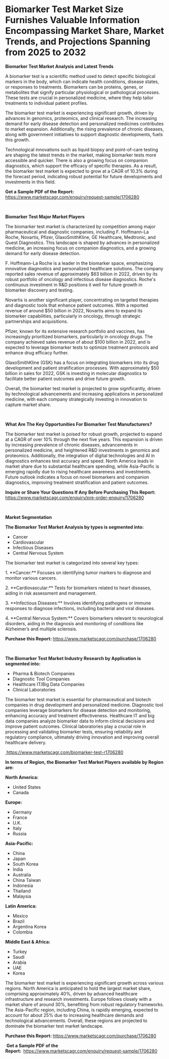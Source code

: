 <p><h1>Biomarker Test Market Size Furnishes Valuable Information Encompassing Market Share, Market Trends, and Projections Spanning from 2025 to 2032</h1></p><p><strong>Biomarker Test Market Analysis and Latest Trends</strong></p>
<p><p>A biomarker test is a scientific method used to detect specific biological markers in the body, which can indicate health conditions, disease states, or responses to treatments. Biomarkers can be proteins, genes, or metabolites that signify particular physiological or pathological processes. These tests are crucial in personalized medicine, where they help tailor treatments to individual patient profiles.</p><p>The biomarker test market is experiencing significant growth, driven by advances in genomics, proteomics, and clinical research. The increasing demand for early disease detection and personalized medicines contributes to market expansion. Additionally, the rising prevalence of chronic diseases, along with government initiatives to support diagnostic developments, fuels this growth.</p><p>Technological innovations such as liquid biopsy and point-of-care testing are shaping the latest trends in the market, making biomarker tests more accessible and quicker. There is also a growing focus on companion diagnostics, which support the efficacy of specific therapies. As a result, the biomarker test market is expected to grow at a CAGR of 10.3% during the forecast period, indicating robust potential for future developments and investments in this field.</p></p>
<p><strong>Get a Sample PDF of the Report:&nbsp;</strong> <a href="https://www.marketscagr.com/enquiry/request-sample/1706280?utm_campaign=2116&utm_medium=2&utm_source=Github&utm_content=ia&utm_term=13042025&utm_id=biomarker-test">https://www.marketscagr.com/enquiry/request-sample/1706280</a></p>
<p>&nbsp;</p>
<p><strong>Biomarker Test Major Market Players</strong></p>
<p><p>The biomarker test market is characterized by competition among major pharmaceutical and diagnostic companies, including F. Hoffmann-La Roche, Novartis, Pfizer, GlaxoSmithKline, GE Healthcare, Medtronic, and Quest Diagnostics. This landscape is shaped by advances in personalized medicine, an increasing focus on companion diagnostics, and a growing demand for early disease detection.</p><p>F. Hoffmann-La Roche is a leader in the biomarker space, emphasizing innovative diagnostics and personalized healthcare solutions. The company reported sales revenue of approximately $63 billion in 2022, driven by its robust portfolio of oncology and infectious disease diagnostics. Roche's continuous investment in R&D positions it well for future growth in biomarker discovery and testing.</p><p>Novartis is another significant player, concentrating on targeted therapies and diagnostic tools that enhance patient outcomes. With a reported revenue of around $50 billion in 2022, Novartis aims to expand its biomarker capabilities, particularly in oncology, through strategic partnerships and acquisitions.</p><p>Pfizer, known for its extensive research portfolio and vaccines, has increasingly prioritized biomarkers, particularly in oncology drugs. The company achieved sales revenue of about $100 billion in 2022, and is expected to leverage biomarker tests to optimize treatment protocols and enhance drug efficacy further.</p><p>GlaxoSmithKline (GSK) has a focus on integrating biomarkers into its drug development and patient stratification processes. With approximately $50 billion in sales for 2022, GSK is investing in molecular diagnostics to facilitate better patient outcomes and drive future growth.</p><p>Overall, the biomarker test market is projected to grow significantly, driven by technological advancements and increasing applications in personalized medicine, with each company strategically investing in innovation to capture market share.</p></p>
<p>&nbsp;</p>
<p><strong>What Are The Key Opportunities For Biomarker Test Manufacturers?</strong></p>
<p><p>The biomarker test market is poised for robust growth, projected to expand at a CAGR of over 10% through the next five years. This expansion is driven by increasing prevalence of chronic diseases, advancements in personalized medicine, and heightened R&D investments in genomics and proteomics. Additionally, the integration of digital technologies and AI in diagnostics enhances test accuracy and speed. North America leads in market share due to substantial healthcare spending, while Asia-Pacific is emerging rapidly due to rising healthcare awareness and investments. Future outlook indicates a focus on novel biomarkers and companion diagnostics, improving treatment stratification and patient outcomes.</p></p>
<p><strong>Inquire or Share Your Questions If Any Before Purchasing This Report:</strong> <a href="https://www.marketscagr.com/enquiry/pre-order-enquiry/1706280?utm_campaign=2116&utm_medium=2&utm_source=Github&utm_content=ia&utm_term=13042025&utm_id=biomarker-test">https://www.marketscagr.com/enquiry/pre-order-enquiry/1706280</a></p>
<p>&nbsp;</p>
<p><strong>Market Segmentation</strong></p>
<p><strong>The Biomarker Test Market Analysis by types is segmented into:</strong></p>
<p><ul><li>Cancer</li><li>Cardiovascular</li><li>Infectious Diseases</li><li>Central Nervous System</li></ul></p>
<p><p>The biomarker test market is categorized into several key types: </p><p>1. **Cancer:** Focuses on identifying tumor markers to diagnose and monitor various cancers. </p><p>2. **Cardiovascular:** Tests for biomarkers related to heart diseases, aiding in risk assessment and management. </p><p>3. **Infectious Diseases:** Involves identifying pathogens or immune responses to diagnose infections, including bacterial and viral diseases. </p><p>4. **Central Nervous System:** Covers biomarkers relevant to neurological disorders, aiding in the diagnosis and monitoring of conditions like Alzheimer’s and multiple sclerosis.</p></p>
<p><strong>Purchase this Report:&nbsp;</strong><a href="https://www.marketscagr.com/purchase/1706280?utm_campaign=2116&utm_medium=2&utm_source=Github&utm_content=ia&utm_term=13042025&utm_id=biomarker-test">https://www.marketscagr.com/purchase/1706280</a></p>
<p>&nbsp;</p>
<p><strong>The Biomarker Test Market Industry Research by Application is segmented into:</strong></p>
<p><ul><li>Pharma & Biotech Companies</li><li>Diagnostic Tool Companies</li><li>Healthcare IT/Big Data Companies</li><li>Clinical Laboratories</li></ul></p>
<p><p>The biomarker test market is essential for pharmaceutical and biotech companies in drug development and personalized medicine. Diagnostic tool companies leverage biomarkers for disease detection and monitoring, enhancing accuracy and treatment effectiveness. Healthcare IT and big data companies analyze biomarker data to inform clinical decisions and improve patient outcomes. Clinical laboratories play a crucial role in processing and validating biomarker tests, ensuring reliability and regulatory compliance, ultimately driving innovation and improving overall healthcare delivery.</p></p>
<p><a href="https://www.marketscagr.com/biomarker-test-r1706280?utm_campaign=2116&utm_medium=2&utm_source=Github&utm_content=ia&utm_term=13042025&utm_id=biomarker-test">&nbsp;https://www.marketscagr.com/biomarker-test-r1706280</a></p>
<p><strong>In terms of Region, the Biomarker Test Market Players available by Region are:</strong></p>
<p>
    <p> <strong> North America: </strong>
        <ul>
            <li>United States</li>
            <li>Canada</li>
        </ul>
        </p> 
    <p> <strong> Europe: </strong>
        <ul>
            <li>Germany</li>
            <li>France</li>
            <li>U.K.</li>
            <li>Italy</li>
            <li>Russia</li>
        </ul>
        </p> 
    <p> <strong> Asia-Pacific: </strong>
        <ul>
            <li>China</li>
            <li>Japan</li>
            <li>South Korea</li>
            <li>India</li>
            <li>Australia</li>
            <li>China Taiwan</li>
            <li>Indonesia</li>
            <li>Thailand</li>
            <li>Malaysia</li>
        </ul>
        </p> 
    <p> <strong> Latin America: </strong>
        <ul>
            <li>Mexico</li>
            <li>Brazil</li>
            <li>Argentina Korea</li>
            <li>Colombia</li>
        </ul>
        </p> 
    <p> <strong> Middle East & Africa: </strong>
        <ul>
            <li>Turkey</li>
            <li>Saudi</li>
            <li>Arabia</li>
            <li>UAE</li>
            <li>Korea</li>
        </ul>
    </p>
    </p>
<p><p>The biomarker test market is experiencing significant growth across various regions. North America is anticipated to hold the largest market share, comprising approximately 40%, driven by advanced healthcare infrastructure and research investments. Europe follows closely with a market share of around 30%, benefiting from robust regulatory frameworks. The Asia-Pacific region, including China, is rapidly emerging, expected to account for about 25% due to increasing healthcare demands and technological advancements. Overall, these regions are projected to dominate the biomarker test market landscape.</p></p>
<p><strong>Purchase this Report: </strong><a href="https://www.marketscagr.com/purchase/1706280?utm_campaign=2116&utm_medium=2&utm_source=Github&utm_content=ia&utm_term=13042025&utm_id=biomarker-test">https://www.marketscagr.com/purchase/1706280</a></p>
<p>&nbsp;<strong>Get a Sample PDF of the Report:&nbsp;&nbsp;</strong><a href="https://www.marketscagr.com/enquiry/request-sample/1706280?utm_campaign=2116&utm_medium=2&utm_source=Github&utm_content=ia&utm_term=13042025&utm_id=biomarker-test">https://www.marketscagr.com/enquiry/request-sample/1706280</a></p>
<p><strong></strong></p>
<p><p></p><p></p><p></p></p>